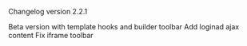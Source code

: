 Changelog version 2.2.1
 
Beta version with template hooks and builder toolbar
Add loginad ajax content
Fix iframe toolbar
